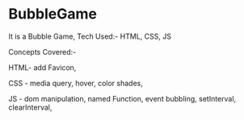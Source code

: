 # BubbleGame
It is a Bubble Game, Tech Used:- HTML, CSS, JS

Concepts Covered:- 

HTML- add Favicon,

CSS - media query, hover, color shades,

JS - dom manipulation, named Function, event bubbling, setInterval, clearInterval, 
